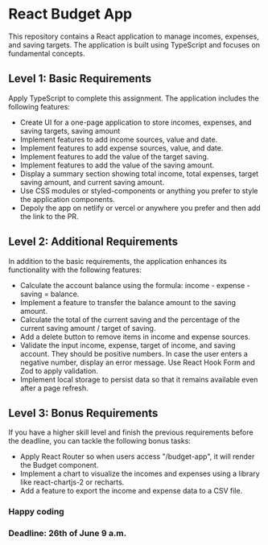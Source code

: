 # React Budget App

This repository contains a React application to manage incomes, expenses, and saving targets. The application is built using TypeScript and focuses on fundamental concepts.

## Level 1: Basic Requirements

Apply TypeScript to complete this assignment. The application includes the following features:

- Create UI for a one-page application to store incomes, expenses, and saving targets, saving amount
- Implement features to add income sources, value and date.
- Implement features to add expense sources, value, and date.
- Implement features to add the value of the target saving.
- Implement features to add the value of the saving amount.
- Display a summary section showing total income, total expenses, target saving amount, and current saving amount.
- Use CSS modules or styled-components or anything you prefer to style the application components.
- Depoly the app on netlify or vercel or anywhere you prefer and then add the link to the PR.

## Level 2: Additional Requirements

In addition to the basic requirements, the application enhances its functionality with the following features:

- Calculate the account balance using the formula: income - expense - saving = balance.
- Implement a feature to transfer the balance amount to the saving amount.
- Calculate the total of the current saving and the percentage of the current saving amount / target of saving.
- Add a delete button to remove items in income and expense sources.
- Validate the input income, expense, target of income, and saving account. They should be positive numbers. In case the user enters a negative number, display an error message. Use React Hook Form and Zod to apply validation.
- Implement local storage to persist data so that it remains available even after a page refresh.

## Level 3: Bonus Requirements

If you have a higher skill level and finish the previous requirements before the deadline, you can tackle the following bonus tasks:

- Apply React Router so when users access "/budget-app", it will render the Budget component.
- Implement a chart to visualize the incomes and expenses using a library like react-chartjs-2 or recharts.
- Add a feature to export the income and expense data to a CSV file.

### Happy coding

### Deadline: 26th of June 9 a.m.
